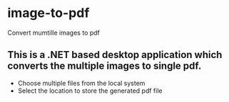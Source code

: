 # image-to-pdf
Convert mumtille images to pdf
## This is a .NET based desktop application which converts the multiple images to single pdf.

- Choose multiple files from the local system
- Select the location to store the generated pdf file

